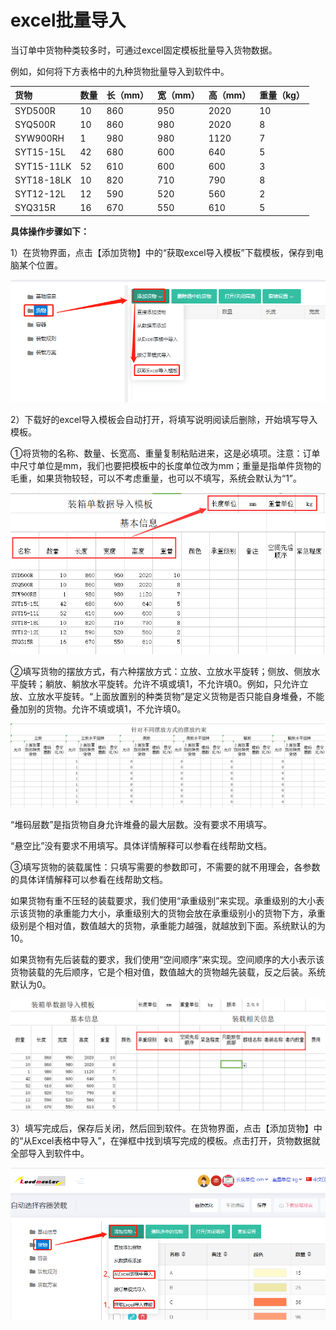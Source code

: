 # excel批量导入

当订单中货物种类较多时，可通过excel固定模板批量导入货物数据。

例如，如何将下方表格中的九种货物批量导入到软件中。

| 货物 | 数量 | 长（mm） | 宽（mm） | 高（mm） | 重量（kg） |
| :--- | :--- | :--- | :--- | :--- | :--- |
| SYD500R | 10 | 860 | 950 | 2020 | 10 |
| SYQ500R | 10 | 860 | 980 | 2020 | 8 |
| SYW900RH | 1 | 980 | 980 | 1120 | 7 |
| SYT15-15L | 42 | 680 | 600 | 640 | 5 |
| SYT15-11LK | 52 | 610 | 600 | 600 | 3 |
| SYT18-18LK | 10 | 820 | 710 | 790 | 8 |
| SYT12-12L | 12 | 590 | 520 | 560 | 2 |
| SYQ315R | 16 | 670 | 550 | 610 | 5 |

**具体操作步骤如下：**

1）在货物界面，点击【添加货物】中的“获取excel导入模板”下载模板，保存到电脑某个位置。

![](../../../.gitbook/assets/18%20%281%29.png)

2）下载好的excel导入模板会自动打开，将填写说明阅读后删除，开始填写导入模板。

①将货物的名称、数量、长宽高、重量复制粘贴进来，这是必填项。注意：订单中尺寸单位是mm，我们也要把模板中的长度单位改为mm；重量是指单件货物的毛重，如果货物较轻，可以不考虑重量，也可以不填写，系统会默认为“1”。

![](../../../.gitbook/assets/QQ截图20180727113332.png)

②填写货物的摆放方式，有六种摆放方式：立放、立放水平旋转；侧放、侧放水平旋转；躺放、躺放水平旋转。允许不填或填1，不允许填0。例如，只允许立放、立放水平旋转。“上面放置别的种类货物”是定义货物是否只能自身堆叠，不能叠加别的货物。允许不填或填1，不允许填0。

![](../../../.gitbook/assets/QQ截图20180727113747.png)

“堆码层数”是指货物自身允许堆叠的最大层数。没有要求不用填写。

“悬空比”没有要求不用填写。具体详情解释可以参看在线帮助文档。

③填写货物的装载属性：只填写需要的参数即可，不需要的就不用理会，各参数的具体详情解释可以参看在线帮助文档。

如果货物有重不压轻的装载要求，我们使用“承重级别”来实现。承重级别的大小表示该货物的承重能力大小，承重级别大的货物会放在承重级别小的货物下方，承重级别是个相对值，数值越大的货物，承重能力越强，就越放到下面。系统默认的为10。

如果货物有先后装载的要求，我们使用“空间顺序”来实现。空间顺序的大小表示该货物装载的先后顺序，它是个相对值，数值越大的货物越先装载，反之后装。系统默认为0。

![](../../../.gitbook/assets/image%20%2836%29.png)

3）填写完成后，保存后关闭，然后回到软件。在货物界面，点击【添加货物】中的“从Excel表格中导入”，在弹框中找到填写完成的模板。点击打开，货物数据就全部导入到软件中。

![](../../../.gitbook/assets/8A%20-%20副本.png)

